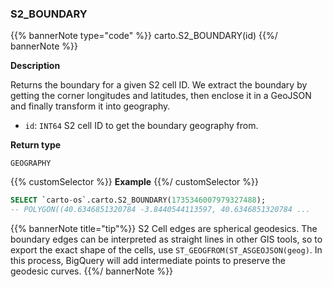 ### S2_BOUNDARY

{{% bannerNote type="code" %}}
carto.S2_BOUNDARY(id)
{{%/ bannerNote %}}

**Description**

Returns the boundary for a given S2 cell ID. We extract the boundary by getting the corner longitudes and latitudes, then enclose it in a GeoJSON and finally transform it into geography.

* `id`: `INT64` S2 cell ID to get the boundary geography from.

**Return type**

`GEOGRAPHY`

{{% customSelector %}}
**Example**
{{%/ customSelector %}}

```sql
SELECT `carto-os`.carto.S2_BOUNDARY(1735346007979327488);
-- POLYGON((40.6346851320784 -3.8440544113597, 40.6346851320784 ...
```

{{% bannerNote title="tip"%}}
S2 Cell edges are spherical geodesics. The boundary edges can be interpreted as straight lines in other GIS tools, so to export the exact shape of the cells, use `ST_GEOGFROM(ST_ASGEOJSON(geog)`. In this process, BigQuery will add intermediate points to preserve the geodesic curves.
{{%/ bannerNote %}}
